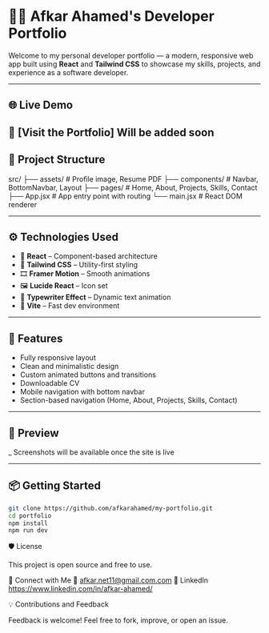 # 🧑‍💻 Afkar Ahamed's Developer Portfolio

Welcome to my personal developer portfolio — a modern, responsive web app built using **React** and **Tailwind CSS** to showcase my skills, projects, and experience as a software developer.

---

## 🌐 Live Demo

## 🔗 [Visit the Portfolio] **Will be added soon**

## 📁 Project Structure

src/
├── assets/ # Profile image, Resume PDF
├── components/ # Navbar, BottomNavbar, Layout
├── pages/ # Home, About, Projects, Skills, Contact
├── App.jsx # App entry point with routing
└── main.jsx # React DOM renderer

---

## ⚙️ Technologies Used

- 🧠 **React** – Component-based architecture
- 💨 **Tailwind CSS** – Utility-first styling
- 🎞️ **Framer Motion** – Smooth animations
- 🖼️ **Lucide React** – Icon set
- 🎯 **Typewriter Effect** – Dynamic text animation
- 🚀 **Vite** – Fast dev environment

---

## 🔦 Features

- Fully responsive layout
- Clean and minimalistic design
- Custom animated buttons and transitions
- Downloadable CV
- Mobile navigation with bottom navbar
- Section-based navigation (Home, About, Projects, Skills, Contact)

---

## 📸 Preview

\_ Screenshots will be available once the site is live

---

## 📦 Getting Started

```bash
git clone https://github.com/afkarahamed/my-portfolio.git
cd portfolio
npm install
npm run dev
```

🛡️ License

This project is open source and free to use.

🤝 Connect with Me
📧 afkar.net11@gmail.com.com
💼 LinkedIn https://www.linkedin.com/in/afkar-ahamed/

💡 Contributions and Feedback

Feedback is welcome! Feel free to fork, improve, or open an issue.
